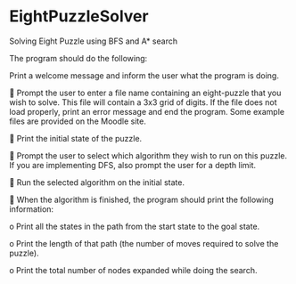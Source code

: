 # EightPuzzleSolver

Solving Eight Puzzle using BFS and A* search

The program should do the following:

Print a welcome message and inform the user what the program is doing.

 Prompt the user to enter a file name containing an eight-puzzle that you wish to solve. This
file will contain a 3x3 grid of digits. If the file does not load properly, print an error message
and end the program. Some example files are provided on the Moodle site.

 Print the initial state of the puzzle.


 Prompt the user to select which algorithm they wish to run on this puzzle. If you are
implementing DFS, also prompt the user for a depth limit.


 Run the selected algorithm on the initial state.


 When the algorithm is finished, the program should print the following information:


o Print all the states in the path from the start state to the goal state.


o Print the length of that path (the number of moves required to solve the puzzle).


o Print the total number of nodes expanded while doing the search. 
